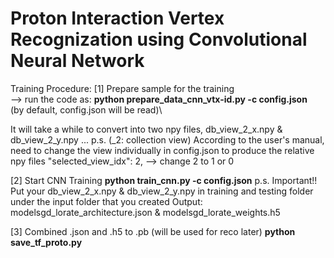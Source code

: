 # Proton Interaction Vertex Recognization using Convolutional Neural Network


Training Procedure:
[1] Prepare sample for the training\
--> run the code as: **python prepare_data_cnn_vtx-id.py -c config.json**\
(by default, config.json will be read)\

It will take a while to convert into two npy files, db_view_2_x.npy & db_view_2_y.npy ...
p.s. 
(_2: collection view)
According to the user's manual, need to change the view individually in config.json to produce the relative npy files
"selected_view_idx": 2, --> change 2 to 1 or 0

[2] Start CNN Training
**python train_cnn.py -c config.json**
p.s.
Important!! Put your db_view_2_x.npy & db_view_2_y.npy in training and testing folder under the input folder that you created
Output: modelsgd_lorate_architecture.json & modelsgd_lorate_weights.h5

[3] Combined .json and .h5 to .pb (will be used for reco later)
**python save_tf_proto.py**
